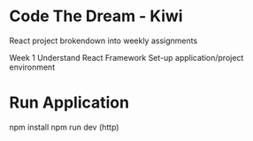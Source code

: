 # Code The Dream - Kiwi

React project brokendown into weekly assignments

Week 1
Understand React Framework
Set-up application/project environment

# Run Application

npm install
npm run dev (http)
